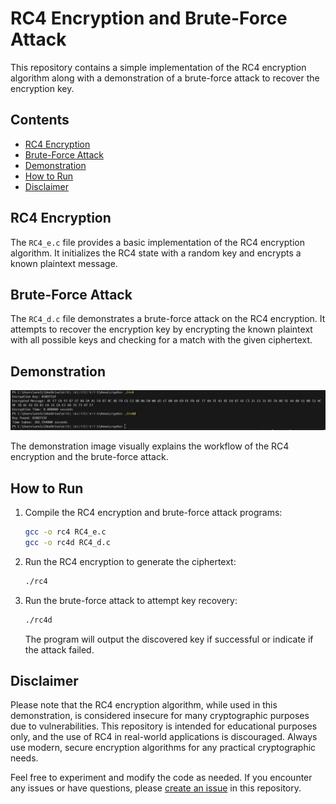 # RC4 Encryption and Brute-Force Attack

This repository contains a simple implementation of the RC4 encryption algorithm along with a demonstration of a brute-force attack to recover the encryption key.

## Contents

- [RC4 Encryption](#rc4-encryption)
- [Brute-Force Attack](#brute-force-attack)
- [Demonstration](#demonstration)
- [How to Run](#how-to-run)
- [Disclaimer](#disclaimer)

## RC4 Encryption

The `RC4_e.c` file provides a basic implementation of the RC4 encryption algorithm. It initializes the RC4 state with a random key and encrypts a known plaintext message.

## Brute-Force Attack

The `RC4_d.c` file demonstrates a brute-force attack on the RC4 encryption. It attempts to recover the encryption key by encrypting the known plaintext with all possible keys and checking for a match with the given ciphertext.

## Demonstration

![Demonstration](demonstration.jpeg)

The demonstration image visually explains the workflow of the RC4 encryption and the brute-force attack.

## How to Run

1. Compile the RC4 encryption and brute-force attack programs:

    ```bash
    gcc -o rc4 RC4_e.c
    gcc -o rc4d RC4_d.c
    ```

2. Run the RC4 encryption to generate the ciphertext:

    ```bash
    ./rc4
    ```

3. Run the brute-force attack to attempt key recovery:

    ```bash
    ./rc4d
    ```

   The program will output the discovered key if successful or indicate if the attack failed.

## Disclaimer

Please note that the RC4 encryption algorithm, while used in this demonstration, is considered insecure for many cryptographic purposes due to vulnerabilities. This repository is intended for educational purposes only, and the use of RC4 in real-world applications is discouraged. Always use modern, secure encryption algorithms for any practical cryptographic needs.

Feel free to experiment and modify the code as needed. If you encounter any issues or have questions, please [create an issue](https://github.com/your-username/your-repo-name/issues) in this repository.

